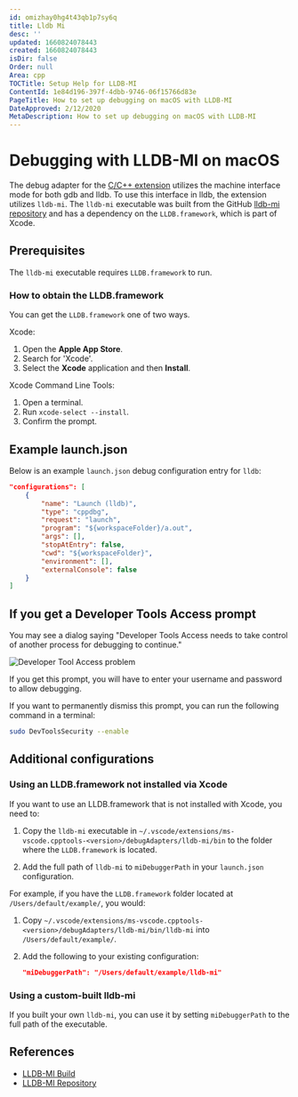 ```yaml
---
id: omizhay0hg4t43qb1p7sy6q
title: Lldb Mi
desc: ''
updated: 1660824078443
created: 1660824078443
isDir: false
Order: null
Area: cpp
TOCTitle: Setup Help for LLDB-MI
ContentId: 1e84d196-397f-4dbb-9746-06f15766d83e
PageTitle: How to set up debugging on macOS with LLDB-MI
DateApproved: 2/12/2020
MetaDescription: How to set up debugging on macOS with LLDB-MI
---
```

# Debugging with LLDB-MI on macOS

The debug adapter for the [C/C++ extension](https://marketplace.visualstudio.com/items?itemName=ms-vscode.cpptools) utilizes the machine interface mode for both gdb and lldb. To use this interface in lldb, the extension utilizes `lldb-mi`. The `lldb-mi` executable was built from the GitHub [lldb-mi repository](https://github.com/lldb-tools/lldb-mi) and has a dependency on the `LLDB.framework`, which is part of Xcode.

## Prerequisites

The `lldb-mi` executable requires `LLDB.framework` to run.

### How to obtain the LLDB.framework

You can get the `LLDB.framework` one of two ways.

Xcode:

   1. Open the **Apple App Store**.
   2. Search for 'Xcode'.
   3. Select the **Xcode** application and then **Install**.

Xcode Command Line Tools:

   1. Open a terminal.
   2. Run `xcode-select --install`.
   3. Confirm the prompt.

## Example launch.json

Below is an example `launch.json` debug configuration entry for `lldb`:

```json
"configurations": [
    {
        "name": "Launch (lldb)",
        "type": "cppdbg",
        "request": "launch",
        "program": "${workspaceFolder}/a.out",
        "args": [],
        "stopAtEntry": false,
        "cwd": "${workspaceFolder}",
        "environment": [],
        "externalConsole": false
    }
]
```

## If you get a Developer Tools Access prompt

You may see a dialog saying "Developer Tools Access needs to take control of another process for debugging to continue."

![Developer Tool Access problem](/assets/developertoolsaccess-jxyvfkew8hj5.png)

If you get this prompt, you will have to enter your username and password to allow debugging.

If you want to permanently dismiss this prompt, you can run the following command in a terminal:

```bash
sudo DevToolsSecurity --enable
```

## Additional configurations

### Using an LLDB.framework not installed via Xcode

If you want to use an LLDB.framework that is not installed with Xcode, you need to:

1. Copy the `lldb-mi` executable in `~/.vscode/extensions/ms-vscode.cpptools-<version>/debugAdapters/lldb-mi/bin` to the folder where the `LLDB.framework` is located.

2. Add the full path of `lldb-mi` to `miDebuggerPath` in your `launch.json` configuration.

For example, if you have the `LLDB.framework` folder located at `/Users/default/example/`, you would:

1. Copy `~/.vscode/extensions/ms-vscode.cpptools-<version>/debugAdapters/lldb-mi/bin/lldb-mi` into  `/Users/default/example/`.

2. Add the following to your existing configuration:

   ```json
   "miDebuggerPath": "/Users/default/example/lldb-mi"
   ```

### Using a custom-built lldb-mi

If you built your own `lldb-mi`, you can use it by setting `miDebuggerPath` to the full path of the executable.

## References

* [LLDB-MI Build](https://dev.azure.com/ms/vscode-cpptools/_build?definitionId=313)
* [LLDB-MI Repository](https://github.com/lldb-tools/lldb-mi)
